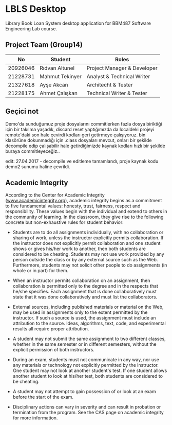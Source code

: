 # LBLS Desktop
Library Book Loan System desktop application for BBM487 Software Engineering Lab course.

## Project Team (Group14)

| No            | Student         | Roles |
| ------------- |---------------| ------|
| 20926046      | Rıdvan Altunel  | Project Manager & Developer |
| 21228731      | Mahmut Tekinyer |   Analyst & Technical Writer |
| 21327618      | Ayşe Akcan      |   Architecht & Tester |
| 21228175      | Ahmet Çalışkan      |   Technical Writer & Tester |


## Geçici not
Demo'da sunduğumuz proje dosyalarını commitlerken fazla dosya biriktiği için bir takılma yaşadık, discard reset yaptığımızda da localdeki projeyi remote'daki son hale çevirdi kodları geri getirmeye çalışıyoruz. bin klasörüne dokunmadığı için .class dosyaları mevcut, onları bir şekilde decompile edip çalışabilir hale getirdiğimizde kaynak kodları hızlı bir şekilde buraya commitleyeceğiz..

edit:
27.04.2017 - decompile ve editleme tamamlandı, proje kaynak kodu demo2 sunumu haline çevrildi. 

## Academic Integrity

According to the Center for Academic Integrity (www.academicintegrity.org), academic integrity begins as a commitment to five fundamental values: honesty, trust, fairness, respect and responsibility. These values begin with the individual and extend to others in the community of learning. In the classroom, they give rise to the following concrete but non-exhaustive rules for student behavior:

+ Students are to do all assignments individually, with no collaboration or sharing of work, unless the instructor explicitly permits collaboration. If the instructor does not explicitly permit collaboration and one student shows or gives his/her work to another, then both students are considered to be cheating. Students may not use work provided by any person outside the class or by any external source such as the Web. Furthermore, students may not solicit other people to do assignments (in whole or in part) for them.

+ When an instructor permits collaboration on an assignment, then collaboration is permitted only to the degree and in the respects that he/she specifies. Each assignment that is done collaboratively must state that it was done collaboratively and must list the collaborators.

+ External sources, including published materials or material on the Web, may be used in assignments only to the extent permitted by the instructor. If such a source is used, the assignment must include an attribution to the source. Ideas, algorithms, text, code, and experimental results all require proper attribution.

+ A student may not submit the same assignment to two different classes, whether in the same semester or in different semesters, without the explicit permission of both instructors.

+ During an exam, students must not communicate in any way, nor use any materials or technology not explicitly permitted by the instructor. One student may not look at another student's test. If one student allows another student to look at his/her test, both students are considered to be cheating.

+ A student may not attempt to gain possession of or look at an exam before the start of the exam.

+ Disciplinary actions can vary in severity and can result in probation or termination from the program. See the CAS page on academic integrity for more information.
